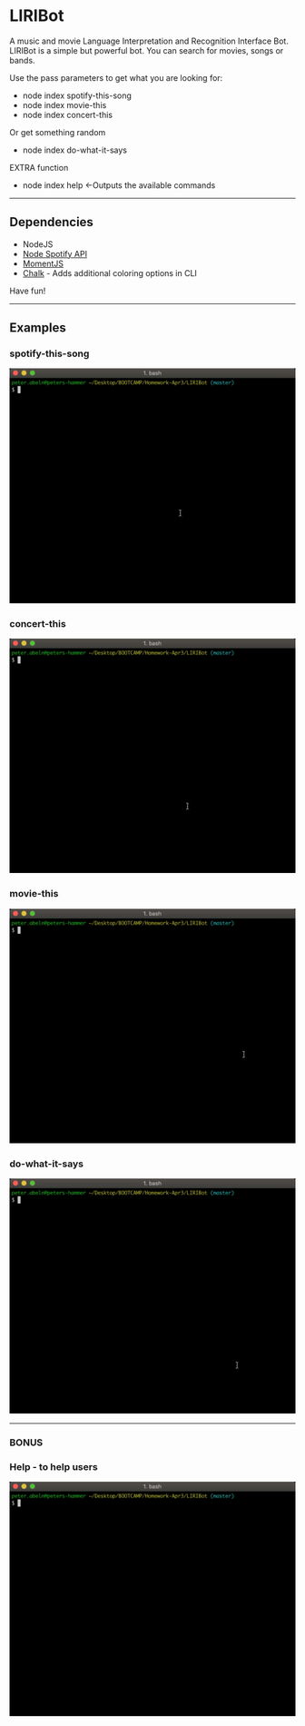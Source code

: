 # LIRIBot
A music and movie Language Interpretation and Recognition Interface Bot. LIRIBot is a simple but powerful bot. You can search for movies, songs or bands.

Use the pass parameters to get what you are looking for:

* node index spotify-this-song <Song title goes here>
* node index movie-this <Movie title goes here>
* node index concert-this <Band name goes here>

Or get something random
* node index do-what-it-says 

EXTRA function 
* node index help <-Outputs the available commands

------------------------

## Dependencies
* NodeJS
* [Node Spotify API](https://www.npmjs.com/package/node-spotify-api)
* [MomentJS](http://momentjs.com)
* [Chalk](https://www.npmjs.com/package/chalk) - Adds additional coloring options in CLI


Have fun!

------------------------

## Examples

### spotify-this-song

![alt text](https://raw.githubusercontent.com/petr0n/LIRIBot/master/images/spotify-this-song-example.gif "Spotify This Song")

### concert-this

![alt text](https://raw.githubusercontent.com/petr0n/LIRIBot/master/images/concert-this-example.gif "Concert This")

### movie-this

![alt text](https://raw.githubusercontent.com/petr0n/LIRIBot/master/images/movie-this-example.gif "Movie This")


### do-what-it-says

![alt text](https://raw.githubusercontent.com/petr0n/LIRIBot/master/images/do-what-it-says-example.gif "Do What It Says")

------------

### BONUS
### Help - to help users

![alt text](https://raw.githubusercontent.com/petr0n/LIRIBot/master/images/help-example.gif "Help")